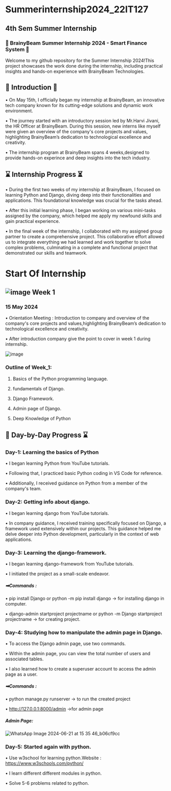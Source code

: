 # Summerinternship2024_22IT127
## 4th Sem Summer Internship
### 🌟 BrainyBeam Summer Internship 2024 - Smart Finance System 🌟
Welcome to my github repository for the Summer Internship 2024!This project showcases the work done during the internship, including practical insights and hands-on experience with BrainyBeam Technologies.

## 🚀 Introduction 🚀
•	On May 15th, I officially began my internship at BrainyBeam, an innovative tech company known for its cutting-edge solutions and dynamic work environment. 

•	The journey started with an introductory session led by Mr.Harvi Jivani, the HR Officer at BrainyBeam. During this session, new interns like myself were given an overview of the company's core projects and values, highlighting BrainyBeam’s dedication to technological excellence and creativity.

•	The internship program at BrainyBeam spans 4 weeks,designed to provide hands-on experince and deep insights into the tech industry.

## ⌛ Internship Progress ⏳
•	During the first two weeks of my internship at BrainyBeam, I focused on learning Python and Django, diving deep into their functionalities and applications. This foundational knowledge was crucial for the tasks ahead. 

•	After this initial learning phase, I began working on various mini-tasks assigned by the company, which helped me apply my newfound skills and gain practical experience.

•	In the final week of the internship, I collaborated with my assigned group partner to create a comprehensive project. This collaborative effort allowed us to integrate everything we had learned and work together to solve complex problems, culminating in a complete and functional project that demonstrated our skills and teamwork.

# Start Of Internship

##  ![image](https://github.com/prem028/summerinternship2024_22IT127/assets/121212405/510f2fa7-4caa-4c25-bbfe-133b023acc49) Week 1

### 15 May 2024
•	Orientation Meeting : Introduction to company and overview of the company's core projects and values,highlighting BrainyBeam’s dedication to technological excellence and creativity.

•	After introduction company give the point to cover in week 1 during internship.

![image](https://github.com/prem028/summerinternship2024_22IT127/assets/121212405/4847f661-4561-4c54-aff2-a62d4b093d69)

### Outline of Week_1:

1. Basics of the Python programming language.

2. fundamentals of Django.

3. Django Framework.

4. Admin page of Django.

5. Deep Knowledge of Python

## 📝 Day-by-Day Progress ⌛ 

### Day-1: Learning the basics of Python


•	I began learning Python from YouTube tutorials.

•	Following that, I practiced basic Python coding in VS Code for reference.

•	Additionally, I received guidance on Python from a member of the company's team.

### Day-2: Getting info about django.


•	I began learning django from YouTube tutorials.

•	In company guidance, I received training specifically focused on Django, a framework used extensively within our projects. This guidance helped me delve deeper into Python development, particularly in the context of web applications.

### Day-3: Learning the django-framework.


•	I began learning django-framework from YouTube tutorials.

•	I initiated the project as a small-scale endeavor.

##### ➡Commands : 
• pip install Django  or python -m pip install django -> for installing django in computer.

• django-admin startproject projectname or python -m Django startproject projectname -> for creating project.

### Day-4: Studying how to manipulate the admin page in Django.


• To access the Django admin page, use two commands.

• Within the admin page, you can view the total number of users and associated tables.

• I also learned how to create a superuser account to access the admin page as a user.

##### ➡Commands : 
• python manage.py runserver -> to run the created project

• http://127.0.0.1:8000/admin ->for admin page 

##### Admin Page: 
![WhatsApp Image 2024-06-21 at 15 35 46_b06cf9cc](https://github.com/prem028/summerinternship2024_22IT127/assets/121212405/9b890539-fa25-47dd-8d0f-de51e4eeacdd)

### Day-5: Started again with python.


• Use w3school for learning python.Website : https://www.w3schools.com/python/

• I learn different different modules in python.

• Solve 5-6 problems related to python.
